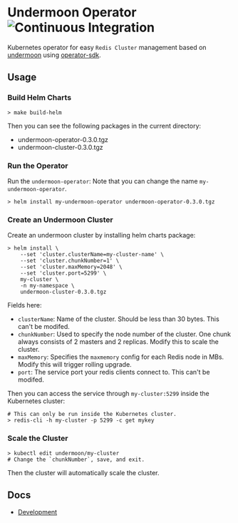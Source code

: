 # Undermoon Operator ![Continuous Integration](https://github.com/doyoubi/undermoon-operator/workflows/Continuous%20Integration/badge.svg)
Kubernetes operator for easy `Redis Cluster` management
based on [undermoon](https://github.com/doyoubi/undermoon)
using [operator-sdk](https://sdk.operatorframework.io/).

## Usage

### Build Helm Charts
```
> make build-helm
```

Then you can see the following packages in the current directory:
- undermoon-operator-0.3.0.tgz
- undermoon-cluster-0.3.0.tgz

### Run the Operator
Run the `undermoon-operator`:
Note that you can change the name `my-undermoon-operator`.
```
> helm install my-undermoon-operator undermoon-operator-0.3.0.tgz
```

### Create an Undermoon Cluster
Create an undermoon cluster by installing helm charts package:
```
> helm install \
    --set 'cluster.clusterName=my-cluster-name' \
    --set 'cluster.chunkNumber=1' \
    --set 'cluster.maxMemory=2048' \
    --set 'cluster.port=5299' \
    my-cluster \
    -n my-namespace \
    undermoon-cluster-0.3.0.tgz
```

Fields here:
- `clusterName`: Name of the cluster. Should be less than 30 bytes.
    This can't be modifed.
- `chunkNumber`: Used to specify the node number of the cluster.
    One chunk always consists of 2 masters and 2 replicas.
    Modify this to scale the cluster.
- `maxMemory`: Specifies the `maxmemory` config for each Redis node in MBs.
    Modify this will trigger rolling upgrade.
- `port`: The service port your redis clients connect to.
    This can't be modifed.

Then you can access the service through `my-cluster:5299` inside the Kubernetes cluster:
```
# This can only be run inside the Kubernetes cluster.
> redis-cli -h my-cluster -p 5299 -c get mykey
```

### Scale the Cluster
```
> kubectl edit undermoon/my-cluster
# Change the `chunkNumber`, save, and exit.
```
Then the cluster will automatically scale the cluster.

## Docs
- [Development](./docs/development.md)

